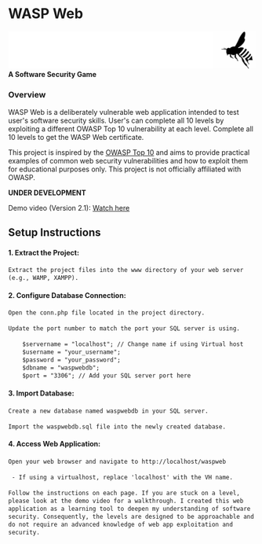 # WASP Web 
![Project Banner](images/banner.png)
__A Software Security Game__

### Overview
WASP Web is a deliberately vulnerable web application intended to test user's software security skills. User's can complete all 10 levels by exploiting a different OWASP Top 10 
vulnerability at each level. Complete all 10 levels to get the WASP Web certificate.

This project is inspired by the [OWASP Top 10](https://owasp.org/www-project-top-ten/) and aims to provide practical examples of common web security vulnerabilities and how to exploit them for educational purposes only. This project is not officially affiliated with OWASP.

__UNDER DEVELOPMENT__

Demo video (Version 2.1): [Watch here](https://youtu.be/KhGYv_ks8UI)

## Setup Instructions

#### 1. Extract the Project:

    Extract the project files into the www directory of your web server (e.g., WAMP, XAMPP).

#### 2. Configure Database Connection:

    Open the conn.php file located in the project directory.

    Update the port number to match the port your SQL server is using.

        $servername = "localhost"; // Change name if using Virtual host
        $username = "your_username";
        $password = "your_password";
        $dbname = "waspwebdb";
        $port = "3306"; // Add your SQL server port here

#### 3. Import Database:
    

    Create a new database named waspwebdb in your SQL server.

    Import the waspwebdb.sql file into the newly created database.

#### 4. Access Web Application:

    Open your web browser and navigate to http://localhost/waspweb

     - If using a virtualhost, replace 'localhost' with the VH name.

    Follow the instructions on each page. If you are stuck on a level, please look at the demo video for a walkthrough. I created this web application as a learning tool to deepen my understanding of software security. Consequently, the levels are designed to be approachable and do not require an advanced knowledge of web app exploitation and security. 

